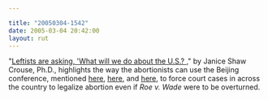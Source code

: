 ```yaml
---

title: "20050304-1542"
date: 2005-03-04 20:42:00
layout: rut
---
```


<p> "<a href="http://www.townhall.com/columnists/GuestColumns/Crouse20050303.shtml">Leftists
are asking, 'What will we do about the U.S.? </a>,"
by Janice Shaw Crouse, Ph.D., highlights the way the
abortionists can use the Beijing conference, mentioned
<a href="./view.php?date=20050302-1329">here</a>, <a href="./view.php?date=20050301-1611">here</a>, and <a href="./view.php?date=20050303-1043">here</a>, to force court
cases in across the country to legalize abortion even if <em>Roe
v. Wade</em> were to be overturned.</p>

